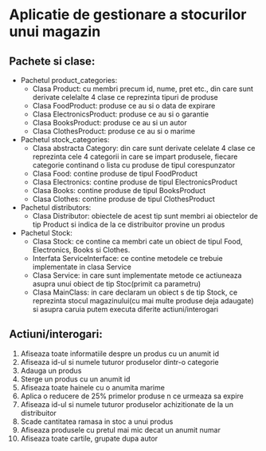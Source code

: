 # Aplicatie de gestionare a stocurilor unui magazin

## Pachete si clase:
- Pachetul product_categories:
  * Clasa Product: cu membri precum id, nume, pret etc., din care sunt derivate celelalte 4 clase ce reprezinta tipuri de produse
  * Clasa FoodProduct: produse ce au si o data de expirare
  * Clasa ElectronicsProduct: produse ce au si o garantie
  * Clasa BooksProduct: produse ce au si un autor
  * Clasa ClothesProduct: produse ce au si o marime
- Pachetul stock_categories:
  * Clasa abstracta Category: din care sunt derivate celelate 4 clase ce reprezinta cele 4 categorii in care se impart produsele, fiecare categorie continand o lista cu produse de tipul corespunzator
  * Clasa Food: contine produse de tipul FoodProduct
  * Clasa Electronics: contine produse de tipul ElectronicsProduct
  * Clasa Books: contine produse de tipul BooksProduct
  * Clasa Clothes: contine produse de tipul ClothesProduct
- Pachetul distributors:
  * Clasa Distributor: obiectele de acest tip sunt membri ai obiectelor de tip Product si indica de la ce distribuitor provine un produs
- Pachetul Stock:
  * Clasa Stock: ce contine ca membri cate un obiect de tipul Food, Electronics, Books si Clothes.
  * Interfata ServiceInterface: ce contine metodele ce trebuie implementate in clasa Service
  * Clasa Service: in care sunt implementate metode ce actiuneaza asupra unui obiect de tip Stoc(primit ca parametru)
  * Clasa MainClass: in care declaram un obiect s de tip Stock, ce reprezinta stocul magazinului(cu mai multe produse deja adaugate) si asupra caruia putem executa diferite actiuni/interogari

## Actiuni/interogari:
1. Afiseaza toate informatiile despre un produs cu un anumit id
2. Afiseaza id-ul si numele tuturor produselor dintr-o categorie
3. Adauga un produs
4. Sterge un produs cu un anumit id
5. Afiseaza toate hainele cu o anumita marime
6. Aplica o reducere de 25% primelor produse n ce urmeaza sa expire
7. Afiseaza id-ul si numele tuturor produselor achizitionate de la un distribuitor
8. Scade cantitatea ramasa in stoc a unui produs
9. Afiseaza produsele cu pretul mai mic decat un anumit numar
10. Afiseaza toate cartile, grupate dupa autor
